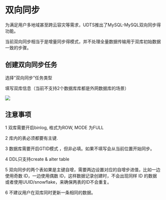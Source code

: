 

# 双向同步

为满足用户多地域甚至跨云容灾等需求，UDTS推出了MySQL-MySQL双向同步得功能。

当前双向同步相当于是增量同步得模式，并不处理全量数据传输用于双库初始数据一致的步骤。


## 创建双向同步任务

选择“双向同步”任务类型

填写双库信息（当前不支持2个数据库库都是外网数据库的场景）

![](http://antman-docs.cn-bj.ufileos.com/createtype4.png)


## 注意事项

1 双库需要开启binlog, 格式为ROW, MODE 为FULL

2 库内的表必须都要有主键. 

3 数据库需要开启GTID模式 ，但非必填。如果不填写会从当前位置开始同步。

4 DDL只支持create & alter table

5 双向同步的两个表如果是主键自增，需要两边设置对应的自增步进值，比如一边使用奇数 ID，一边使用偶数 ID，这样数据记录创建时，不会出现同样 ID 的数据或者使用UUID/snowflake，来确保两表的ID不会重复。

6 不建议用户在双库同时更新一条相同的数据。
